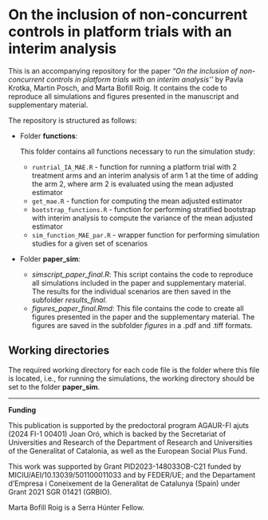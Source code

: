 On the inclusion of non-concurrent controls in platform trials with an
interim analysis
================

This is an accompanying repository for the paper *“On the inclusion of
non-concurrent controls in platform trials with an interim analysis’’*
by Pavla Krotka, Martin Posch, and Marta Bofill Roig. It contains the
code to reproduce all simulations and figures presented in the
manuscript and supplementary material.
<!-- "[On the inclusion of non-concurrent controls in platform trials with an interim analysis](https://arxiv.org)". -->

The repository is structured as follows:

- Folder **functions**:

  This folder contains all functions necessary to run the simulation
  study:

  - `runtrial_IA_MAE.R` - function for running a platform trial with 2
    treatment arms and an interim analysis of arm 1 at the time of
    adding the arm 2, where arm 2 is evaluated using the mean adjusted
    estimator
  - `get_mae.R` - function for computing the mean adjusted estimator
  - `bootstrap_functions.R` - function for performing stratified
    bootstrap with interim analysis to compute the variance of the mean
    adjusted estimator
  - `sim_function_MAE_par.R` - wrapper function for performing
    simulation studies for a given set of scenarios

- Folder **paper_sim**:

  - *simscript_paper_final.R*: This script contains the code to
    reproduce all simulations included in the paper and supplementary
    material. The results for the individual scenarios are then saved in
    the subfolder *results_final*.
  - *figures_paper_final.Rmd*: This file contains the code to create all
    figures presented in the paper and the supplementary material. The
    figures are saved in the subfolder *figures* in a .pdf and .tiff
    formats.

## Working directories

The required working directory for each code file is the folder where
this file is located, i.e., for running the simulations, the working
directory should be set to the folder **paper_sim**.

------------------------------------------------------------------------

**Funding**

This publication is supported by the predoctoral program AGAUR-FI ajuts
(2024 FI-1 00401) Joan Oró, which is backed by the Secretariat of
Universities and Research of the Department of Research and Universities
of the Generalitat of Catalonia, as well as the European Social Plus
Fund.

This work was supported by Grant PID2023-148033OB-C21 funded by
MICIU/AEI/10.13039/501100011033 and by FEDER/UE; and the Departament
d’Empresa i Coneixement de la Generalitat de Catalunya (Spain) under
Grant 2021 SGR 01421 (GRBIO).

Marta Bofill Roig is a Serra Húnter Fellow.
